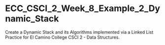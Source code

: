 # ECC_CSCI_2_Week_8_Example_2_Dynamic_Stack
Create a Dynamic Stack and its Algorithms implemented via a Linked List Practice for El Camino College CSCI 2 - Data Structures.
